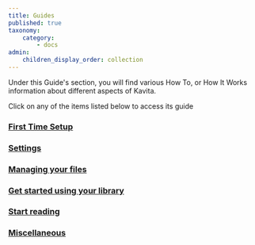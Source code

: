 ```yaml
---
title: Guides
published: true
taxonomy:
    category:
        - docs
admin:
    children_display_order: collection
---
```


Under this Guide's section, you will find various How To, or How It Works information about different aspects of Kavita.

Click on any of the items listed below to access its guide

### [First Time Setup](./first-time-setup)

### [Settings](./settings)

### [Managing your files](./managing-your-files)

### [Get started using your library](./get-started-using-your-library)

### [Start reading](./start-reading)

### [Miscellaneous](./misc)